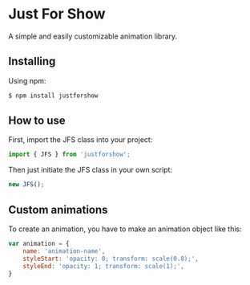 # Just For Show

A simple and easily customizable animation library.

## Installing

Using npm:

```bash
$ npm install justforshow
```

## How to use

First, import the JFS class into your project:

```js
import { JFS } from 'justforshow';
```

Then just initiate the JFS class in your own script:

```js
new JFS();
```

## Custom animations

To create an animation, you have to make an animation object like this:

```js
var animation = {
    name: 'animation-name',
    styleStart: 'opacity: 0; transform: scale(0.8);',
    styleEnd: 'opacity: 1; transform: scale(1);',
}
```

